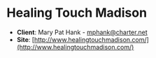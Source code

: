 # Healing Touch Madison
* **Client**: Mary Pat Hank - mphank@charter.net
* **Site**: [http://www.healingtouchmadison.com/](http://www.healingtouchmadison.com/)
